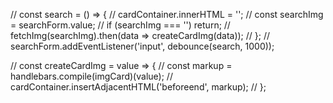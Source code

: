 // const search = () => {
//   cardContainer.innerHTML = '';
//   const searchImg = searchForm.value;
//   if (searchImg === '') return;
//   fetchImg(searchImg).then(data => createCardImg(data));
// };
// searchForm.addEventListener('input', debounce(search, 1000));

// const createCardImg = value => {
//   const markup = handlebars.compile(imgCard)(value);
//   cardContainer.insertAdjacentHTML('beforeend', markup);
// };
